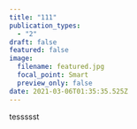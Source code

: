 ```yaml
---
title: "111"
publication_types:
  - "2"
draft: false
featured: false
image:
  filename: featured.jpg
  focal_point: Smart
  preview_only: false
date: 2021-03-06T01:35:35.525Z
---
```

tessssst